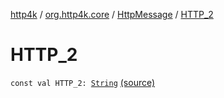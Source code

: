 [http4k](../../index.md) / [org.http4k.core](../index.md) / [HttpMessage](index.md) / [HTTP_2](./-h-t-t-p_2.md)

# HTTP_2

`const val HTTP_2: `[`String`](https://kotlinlang.org/api/latest/jvm/stdlib/kotlin/-string/index.html) [(source)](https://github.com/http4k/http4k/blob/master/http4k-core/src/main/kotlin/org/http4k/core/http.kt#L107)